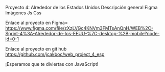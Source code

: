 Proyecto 4: Alrededor de los Estados Unidos
Descripción general
Figma
Imágenes
Js
Css

Enlace al proyecto en Figma= https://www.figma.com/file/zXzLVGc4KNVm3FMTsAnQnH/WEB%2C-Sprint-4%3A-Alrededor-de-los-EEUU-%7C-desktop-%2B-mobile?node-id=0-1

Enlace al proyecto en git hub https://github.com/jcakboc/web_project_4_esp

¡Esperamos que te diviertas con JavaScript!